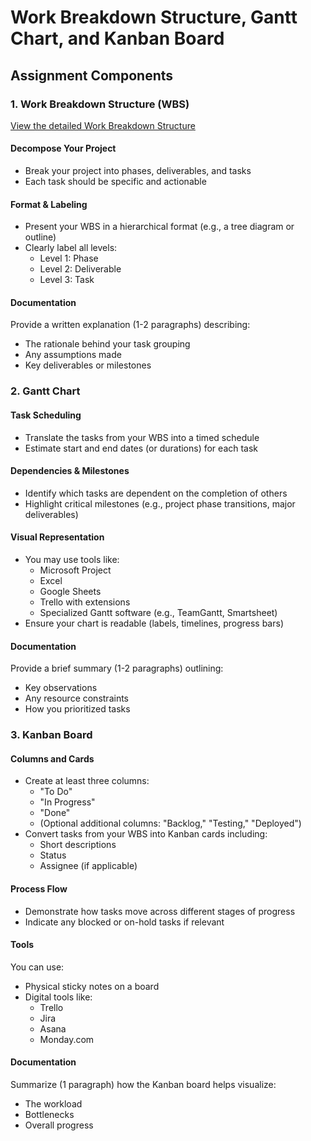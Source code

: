 # Work Breakdown Structure, Gantt Chart, and Kanban Board

## Assignment Components

### 1. Work Breakdown Structure (WBS) 
[View the detailed Work Breakdown Structure](./WBS.md)

#### Decompose Your Project
- Break your project into phases, deliverables, and tasks
- Each task should be specific and actionable

#### Format & Labeling
- Present your WBS in a hierarchical format (e.g., a tree diagram or outline)
- Clearly label all levels:
  - Level 1: Phase
  - Level 2: Deliverable
  - Level 3: Task

#### Documentation
Provide a written explanation (1-2 paragraphs) describing:
- The rationale behind your task grouping
- Any assumptions made
- Key deliverables or milestones

### 2. Gantt Chart

#### Task Scheduling
- Translate the tasks from your WBS into a timed schedule
- Estimate start and end dates (or durations) for each task

#### Dependencies & Milestones
- Identify which tasks are dependent on the completion of others
- Highlight critical milestones (e.g., project phase transitions, major deliverables)

#### Visual Representation
- You may use tools like:
  - Microsoft Project
  - Excel
  - Google Sheets
  - Trello with extensions
  - Specialized Gantt software (e.g., TeamGantt, Smartsheet)
- Ensure your chart is readable (labels, timelines, progress bars)

#### Documentation
Provide a brief summary (1-2 paragraphs) outlining:
- Key observations
- Any resource constraints
- How you prioritized tasks

### 3. Kanban Board

#### Columns and Cards
- Create at least three columns:
  - "To Do"
  - "In Progress"
  - "Done"
  - (Optional additional columns: "Backlog," "Testing," "Deployed")
- Convert tasks from your WBS into Kanban cards including:
  - Short descriptions
  - Status
  - Assignee (if applicable)

#### Process Flow
- Demonstrate how tasks move across different stages of progress
- Indicate any blocked or on-hold tasks if relevant

#### Tools
You can use:
- Physical sticky notes on a board
- Digital tools like:
  - Trello
  - Jira
  - Asana
  - Monday.com

#### Documentation
Summarize (1 paragraph) how the Kanban board helps visualize:
- The workload
- Bottlenecks
- Overall progress
